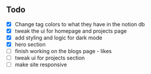 ## Todo

- [x] Change tag colors to what they have in the notion db
- [x] tweak the ui for homepage and projects page
- [x] add styling and logic for dark mode
- [x] hero section
- [ ] finish working on the blogs page - likes
- [ ] tweak ui for projects section
- [ ] make site responsive
